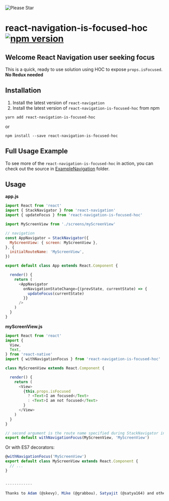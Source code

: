 ![Please Star](http://pmachowski.github.io/ghh/images/please_star_project.jpg)

# react-navigation-is-focused-hoc [![npm version](https://badge.fury.io/js/react-navigation-is-focused-hoc.svg)](https://badge.fury.io/js/react-navigation-is-focused-hoc)

## Welcome React Navigation user seeking focus 

This is a quick, ready to use solution using HOC to expose `props.isFocused`. **No Redux needed**

## Installation

1. Install the latest version of `react-navigation`
2. Install the latest version of `react-navigation-is-focused-hoc` from npm
```
yarn add react-navigation-is-focused-hoc
```
or
```
npm install --save react-navigation-is-focused-hoc
```

## Full Usage Example

To see more of the `react-navigation-is-focused-hoc` in action, you can check out the source in [ExampleNavigation](https://github.com/pmachowski/react-navigation-is-focused-hoc/tree/master/ExampleNavigation) folder.

## Usage

**app.js**
```javascript
import React from 'react'
import { StackNavigator } from 'react-navigation'
import { updateFocus } from 'react-navigation-is-focused-hoc'

import MyScreenView from './screens/myScreenView'

// navigation
const AppNavigator = StackNavigator({
  MyScreenView: { screen: MyScreenView },
}, {
  initialRouteName: 'MyScreenView',
})

export default class App extends React.Component {

  render() {
    return (
      <AppNavigator
        onNavigationStateChange={(prevState, currentState) => {
          updateFocus(currentState)
        }}
      />
    )
  }
}
```

**myScreenView.js**
```javascript
import React from 'react'
import {
  View,
  Text,
} from 'react-native'
import { withNavigationFocus } from 'react-navigation-is-focused-hoc'

class MyScreenView extends React.Component {

  render() {
    return (
      <View>
        {this.props.isFocused
          ? <Text>I am focused</Text>
          : <Text>I am not focused</Text>
        }
      </View>
    )
  }
}

// second argument is the route name specified during StackNavigator initialization.
export default withNavigationFocus(MyScreenView, 'MyScreenView')
```

Or with ES7 decorators:
```javascript
@withNavigationFocus('MyScreenView')
export default class MyScreenView extends React.Component {
  // ...
}


------------

Thanks to Adam (@skevy), Mike (@grabbou), Satyajit (@satya164) and others for the `react-navigation` module
